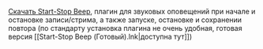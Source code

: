 [Скачать Start-Stop Beep](https://obsproject.com/forum/resources/stream-recording-start-stop-beep-srbeep2.1740/), плагин для звуковых оповещений при начале и остановке записи/стрима, а также запуске, остановке и сохранении повтора (по стандарту установка плагина не очень удобная, готовая версия [[Start-Stop Beep (Готовый).lnk|доступна тут]])